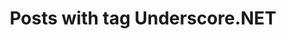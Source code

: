 ---
layout: tag
title: Posts with tag Underscore.NET
summary: posts with tag Underscore.NET
tag: underscore-net
permalink: /tags/underscore-net/
sitemap: false
---